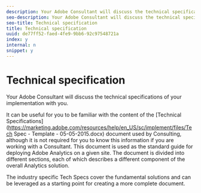 ```yaml
---
description: Your Adobe Consultant will discuss the technical specifications of your implementation with you.
seo-description: Your Adobe Consultant will discuss the technical specifications of your implementation with you.
seo-title: Technical specification
title: Technical specification
uuid: de77ff52-faed-4fe9-9bb6-92c97548721a
index: y
internal: n
snippet: y
---
```


# Technical specification

Your Adobe Consultant will discuss the technical specifications of your implementation with you.

It can be useful for you to be familiar with the content of the [Technical Specifications](https://marketing.adobe.com/resources/help/en_US/sc/implement/files/Tech Spec - Template - 05-05-2015.docx) document used by Consulting, although it is not required for you to know this information if you are working with a Consultant. This document is used as the standard guide for deploying Adobe Analytics on a given site. The document is divided into different sections, each of which describes a different component of the overall Analytics solution.

The industry specific Tech Specs cover the fundamental solutions and can be leveraged as a starting point for creating a more complete document.​ 
